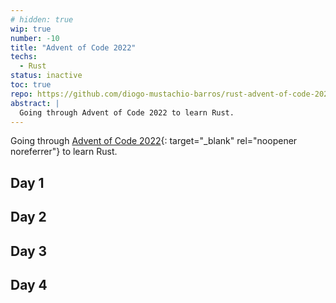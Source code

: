 ```yaml
---
# hidden: true
wip: true
number: -10
title: "Advent of Code 2022"
techs: 
  - Rust
status: inactive
toc: true
repo: https://github.com/diogo-mustachio-barros/rust-advent-of-code-2022
abstract: |
  Going through Advent of Code 2022 to learn Rust.
---
```


Going through [Advent of Code 2022](advent-of-code){: target="_blank" rel="noopener noreferrer"}
  to learn Rust.

## Day 1
## Day 2
## Day 3
## Day 4
 

[advent-of-code]: https://adventofcode.com/2022
